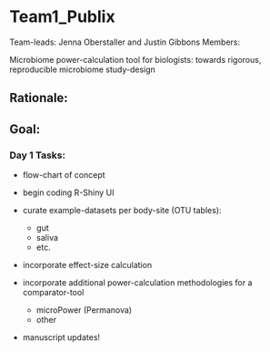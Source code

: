 # Team1_Publix
Team-leads: Jenna Oberstaller and Justin Gibbons
Members:

Microbiome power-calculation tool for biologists: towards rigorous, reproducible microbiome study-design

## Rationale:

## Goal:

### Day 1 Tasks:

  * flow-chart of concept
  * begin coding R-Shiny UI
  * curate example-datasets per body-site (OTU tables):
    * gut
    * saliva
    * etc.
  * incorporate effect-size calculation
  * incorporate additional power-calculation methodologies for a comparator-tool
    * microPower (Permanova)
    * other
  
  * manuscript updates!
  
  
